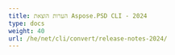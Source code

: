 ```yaml
---
title: הערות הוצאת Aspose.PSD CLI - 2024
type: docs
weight: 40
url: /he/net/cli/convert/release-notes-2024/
---
```


